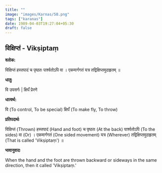 ```yaml
---
title: ""
image: "images/Karnas/58.png"
tags: ["karanas"]
date: 1989-04-03T19:27:04+05:30
draft: false
---
```


## विक्षिप्तं - Vikṣiptaṃ

**श्लोक:**

विक्षिप्तं हस्तपादं च पृष्ठतः पार्श्वतोऽपि वा । एकमार्गगतं यत्र तद्विक्षिप्तमुदाहृतम् ॥

**धातुः**

वि उपसर्गः | क्षिपँ प्रेरणे

**धात्वर्थ:**

वि (To control, To be special) क्षिपँ (To make fly, To throw)

**प्रतिपदार्थः**

विक्षिप्तं (Thrown) हस्तपादं (Hand and foot) च पृष्ठतः (At the back) पार्श्वतोऽपि (To the sides) वा (Or) । एकमार्गगतं (One sided movement) यत्र (Wherever) तद्विक्षिप्तमुदाहृतम् (That is called 'Vikṣiptaṃ') ॥

**भावानुवादः**

When the hand and the foot are thrown backward or sideways in the same direction, then it called 'Vikṣiptaṃ.'
